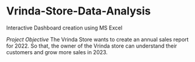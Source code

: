 # Vrinda-Store-Data-Analysis
Interactive Dashboard creation using MS Excel

*Project Objective*
The Vrinda Store wants to create an annual sales report for 2022. So that, the owner of the Vrinda store can understand their customers and grow more sales in 2023.
